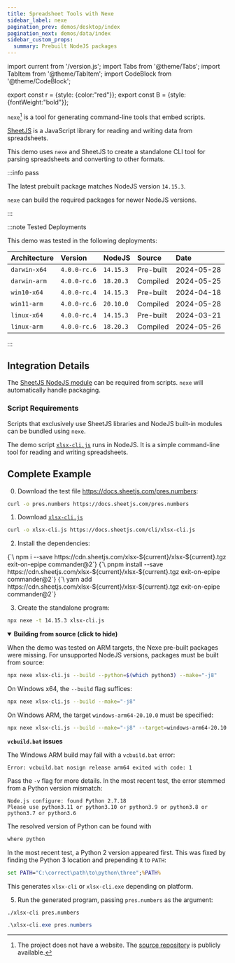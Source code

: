 ```yaml
---
title: Spreadsheet Tools with Nexe
sidebar_label: nexe
pagination_prev: demos/desktop/index
pagination_next: demos/data/index
sidebar_custom_props:
  summary: Prebuilt NodeJS packages
---
```


import current from '/version.js';
import Tabs from '@theme/Tabs';
import TabItem from '@theme/TabItem';
import CodeBlock from '@theme/CodeBlock';

export const r = {style: {color:"red"}};
export const B = {style: {fontWeight:"bold"}};

`nexe`[^1] is a tool for generating command-line tools that embed scripts.

[SheetJS](https://sheetjs.com) is a JavaScript library for reading and writing
data from spreadsheets.

This demo uses `nexe` and SheetJS to create a standalone CLI tool for parsing
spreadsheets and converting to other formats.

:::info pass

The latest prebuilt package matches NodeJS version `14.15.3`.

`nexe` can build the required packages for newer NodeJS versions.

:::

:::note Tested Deployments

This demo was tested in the following deployments:

| Architecture | Version      | NodeJS    | Source    | Date       |
|:-------------|:-------------|:----------|:----------|:-----------|
| `darwin-x64` | `4.0.0-rc.6` | `14.15.3` | Pre-built | 2024-05-28 |
| `darwin-arm` | `4.0.0-rc.6` | `18.20.3` | Compiled  | 2024-05-25 |
| `win10-x64`  | `4.0.0-rc.4` | `14.15.3` | Pre-built | 2024-04-18 |
| `win11-arm`  | `4.0.0-rc.6` | `20.10.0` | Compiled  | 2024-05-28 |
| `linux-x64`  | `4.0.0-rc.4` | `14.15.3` | Pre-built | 2024-03-21 |
| `linux-arm`  | `4.0.0-rc.6` | `18.20.3` | Compiled  | 2024-05-26 |

:::

## Integration Details

The [SheetJS NodeJS module](/docs/getting-started/installation/nodejs) can be
required from scripts. `nexe` will automatically handle packaging.

### Script Requirements

Scripts that exclusively use SheetJS libraries and NodeJS built-in modules can
be bundled using `nexe`.

The demo script [`xlsx-cli.js`](pathname:///cli/xlsx-cli.js) runs in NodeJS. It
is a simple command-line tool for reading and writing spreadsheets.

## Complete Example

0) Download the test file https://docs.sheetjs.com/pres.numbers:

```bash
curl -o pres.numbers https://docs.sheetjs.com/pres.numbers
```

1) Download [`xlsx-cli.js`](pathname:///cli/xlsx-cli.js)

```bash
curl -o xlsx-cli.js https://docs.sheetjs.com/cli/xlsx-cli.js
```

2) Install the dependencies:

<Tabs groupId="pm">
  <TabItem value="npm" label="npm">
<CodeBlock language="bash">{`\
npm i --save https://cdn.sheetjs.com/xlsx-${current}/xlsx-${current}.tgz exit-on-epipe commander@2`}
</CodeBlock>
  </TabItem>
  <TabItem value="pnpm" label="pnpm">
<CodeBlock language="bash">{`\
pnpm install --save https://cdn.sheetjs.com/xlsx-${current}/xlsx-${current}.tgz exit-on-epipe commander@2`}
</CodeBlock>
  </TabItem>
  <TabItem value="yarn" label="Yarn" default>
<CodeBlock language="bash">{`\
yarn add https://cdn.sheetjs.com/xlsx-${current}/xlsx-${current}.tgz exit-on-epipe commander@2`}
</CodeBlock>
  </TabItem>
</Tabs>

3) Create the standalone program:

```bash
npx nexe -t 14.15.3 xlsx-cli.js
```

<details open>
  <summary><b>Building from source (click to hide)</b></summary>

When the demo was tested on ARM targets, the Nexe pre-built packages were
missing. For unsupported NodeJS versions, packages must be built from source:

<Tabs groupId="os">
  <TabItem value="unix" label="Linux/MacOS">

```bash
npx nexe xlsx-cli.js --build --python=$(which python3) --make="-j8"
```

  </TabItem>
  <TabItem value="win" label="Windows">

On Windows x64, the `--build` flag suffices:

```bash
npx nexe xlsx-cli.js --build --make="-j8"
```

On Windows ARM, the target `windows-arm64-20.10.0` must be specified:

```bash
npx nexe xlsx-cli.js --build --make="-j8" --target=windows-arm64-20.10.0
```

**`vcbuild.bat` issues**

The Windows ARM build may fail with a `vcbuild.bat` error:

```
Error: vcbuild.bat nosign release arm64 exited with code: 1
```

Pass the `-v` flag for more details. In the most recent test, the error stemmed
from a Python version mismatch:

```
Node.js configure: found Python 2.7.18
Please use python3.11 or python3.10 or python3.9 or python3.8 or python3.7 or python3.6
```

The resolved version of Python can be found with

```cmd
where python
```

In the most recent test, a Python 2 version appeared first. This was fixed by
finding the Python 3 location and prepending it to `PATH`:

```cmd
set PATH="C:\correct\path\to\python\three";%PATH%
```

  </TabItem>
</Tabs>

</details>

This generates `xlsx-cli` or `xlsx-cli.exe` depending on platform.

5) Run the generated program, passing `pres.numbers` as the argument:

<Tabs groupId="os">
  <TabItem value="unix" label="Linux/MacOS">

```bash
./xlsx-cli pres.numbers
```

  </TabItem>
  <TabItem value="win" label="Windows">

```powershell
.\xlsx-cli.exe pres.numbers
```

  </TabItem>
</Tabs>


[^1]: The project does not have a website. The [source repository](https://github.com/nexe/nexe) is publicly available.
[^2]: The NodeJS website hosts [prebuilt installers](https://nodejs.org/en/download/prebuilt-installer).